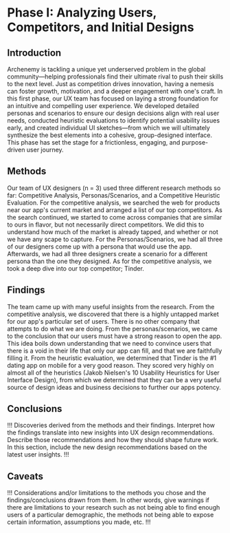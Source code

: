 # Phase I: Analyzing Users, Competitors, and Initial Designs

## Introduction

Archenemy is tackling a unique yet underserved problem in the global community—helping professionals find their ultimate rival to push their skills to the next level. Just as competition drives innovation, having a nemesis can foster growth, motivation, and a deeper engagement with one's craft. In this first phase, our UX team has focused on laying a strong foundation for an intuitive and compelling user experience. We developed detailed personas and scenarios to ensure our design decisions align with real user needs, conducted heuristic evaluations to identify potential usability issues early, and created individual UI sketches—from which we will ultimately synthesize the best elements into a cohesive, group-designed interface. This phase has set the stage for a frictionless, engaging, and purpose-driven user journey.

## Methods

Our team of UX designers (n = 3) used three different research methods so far: Competitive Analysis, Personas/Scenarios, and a Competitive Heuristic Evaluation. For the competitive analysis, we searched the web for products near our app's current market and arranged a list of our top competitors. As the search continued, we started to come across companies that are similar to ours in flavor, but not necessarily direct competitors. We did this to understand how much of the market is already tapped, and whether or not we have any scape to capture. For the Personas/Scenarios, we had all three of our designers come up with a persona that would use the app. Afterwards, we had all three designers create a scenario for a different persona than the one they designed. As for the competitive analysis, we took a deep dive into our top competitor; Tinder.

## Findings

The team came up with many useful insights from the research. From the competitive analysis, we discovered that there is a highly untapped market for our app's particular set of users. There is no other company that attempts to do what we are doing. From the personas/scenarios, we came to the conclusion that our users must have a strong reason to open the app. This idea boils down understanding that we need to convince users that there is a void in their life that only our app can fill, and that we are faithfully filling it. From the heuristic evaluation, we determined that Tinder is the #1 dating app on mobile for a very good reason. They scored very highly on almost all of the heuristics (Jakob Nielsen's 10 Usability Heuristics for User Interface Design), from which we determined that they can be a very useful source of design ideas and business decisions to further our apps potency.

## Conclusions

!!! Discoveries derived from the methods and their findings. Interpret how the findings translate into new insights into UX design recommendations. Describe those recommendations and how they should shape future work. In this section, include the new design recommendations based on the latest user insights. !!!

## Caveats

!!! Considerations and/or limitations to the methods you chose and the findings/conclusions drawn from them. In other words, give warnings if there are limitations to your research such as not being able to find enough users of a particular demographic, the methods not being able to expose certain information, assumptions you made, etc. !!!
